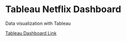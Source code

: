 # Tableau Netflix Dashboard

Data visualization with Tableau

[Tableau Dashboard Link](https://public.tableau.com/app/profile/dhiraj.patra/viz/NetflixDashboard_16789413384010/NetflixStatistisia)

